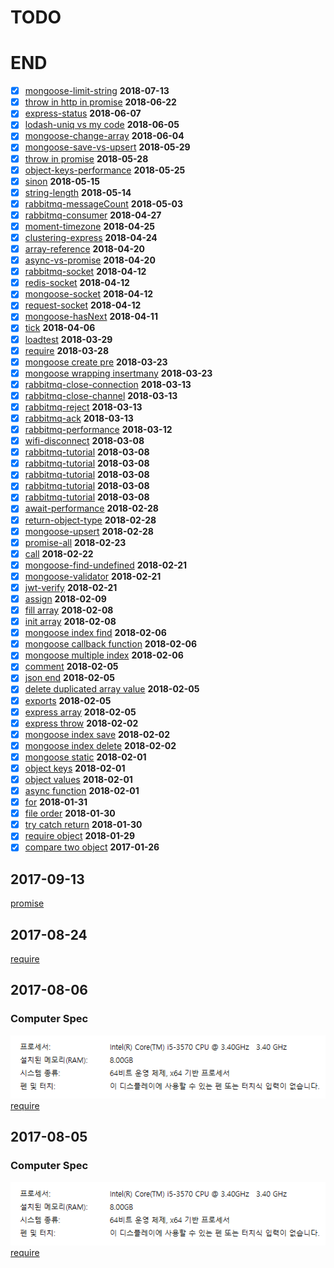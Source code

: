 # TODO
# END
- [x] [mongoose-limit-string](mongoose/limit-string.js) **2018-07-13**
- [x] [throw in http in promise](./throw/request-promise.js) **2018-06-22**
- [x] [express-status](./express/status.js) **2018-06-07**
- [x] [lodash-uniq vs my code](lodash/uniq.js) **2018-06-05**
- [x] [mongoose-change-array](mongoose/change-array.js) **2018-06-04**
- [x] [mongoose-save-vs-upsert](mongoose/save-vs-upsert.js) **2018-05-29**
- [x] [throw in promise](throw/in-promise.js) **2018-05-28**
- [x] [object-keys-performance](object/keys-performance.js) **2018-05-25**
- [x] [sinon](sinon/test.js) **2018-05-15**
- [x] [string-length](length/string.js) **2018-05-14**
- [x] [rabbitmq-messageCount](rabbitmq/messageCount.js) **2018-05-03**
- [x] [rabbitmq-consumer](rabbitmq/consumer.js) **2018-04-27**
- [x] [moment-timezone](moment-timezone/index.js) **2018-04-25**
- [x] [clustering-express](clustering/README.md) **2018-04-24**
- [x] [array-reference](array/reference.js) **2018-04-20**
- [x] [async-vs-promise](async/promise.js) **2018-04-20**
- [x] [rabbitmq-socket](rabbitmq/socket.js) **2018-04-12**
- [x] [redis-socket](redis/socket.js) **2018-04-12**
- [x] [mongoose-socket](mongoose/socket.js) **2018-04-12**
- [x] [request-socket](request/socket.js) **2018-04-12**
- [x] [mongoose-hasNext](mongoose/hasNext.js) **2018-04-11**
- [x] [tick](./process/tick.js) **2018-04-06**
- [x] [loadtest](./loadtest/README.md) **2018-03-29**
- [x] [require](./require/README.md) **2018-03-28**
- [x] [mongoose create pre](./mongoose/create-pre.js) **2018-03-23**
- [x] [mongoose wrapping insertmany](./mongoose/wrapping-insertmany.js) **2018-03-23**
- [x] [rabbitmq-close-connection](rabbitmq/close-connection.js) **2018-03-13**
- [x] [rabbitmq-close-channel](rabbitmq/close-channel.js) **2018-03-13**
- [x] [rabbitmq-reject](rabbitmq/reject.js) **2018-03-13**
- [x] [rabbitmq-ack](rabbitmq/ack.js) **2018-03-13**
- [x] [rabbitmq-performance](rabbitmq/performance.js) **2018-03-12**
- [x] [wifi-disconnect](wifi/disconnect.js) **2018-03-08**
- [x] [rabbitmq-tutorial](rabbitmq/tutorial5.js) **2018-03-08**
- [x] [rabbitmq-tutorial](rabbitmq/tutorial4.js) **2018-03-08**
- [x] [rabbitmq-tutorial](rabbitmq/tutorial3.js) **2018-03-08**
- [x] [rabbitmq-tutorial](rabbitmq/tutorial2.js) **2018-03-08**
- [x] [rabbitmq-tutorial](rabbitmq/tutorial.js) **2018-03-08**
- [x] [await-performance](await/performance.js) **2018-02-28**
- [x] [return-object-type](object/type.js) **2018-02-28**
- [x] [mongoose-upsert](mongoose/upsert.js) **2018-02-28**
- [x] [promise-all](./promise/all.js) **2018-02-23**
- [x] [call](./call/test.js) **2018-02-22**
- [x] [mongoose-find-undefined](./mongoose/find-undefined.js) **2018-02-21**
- [x] [mongoose-validator](./mongoose/validator.js) **2018-02-21**
- [x] [jwt-verify](./jwt/verify.js) **2018-02-21**
- [x] [assign](./object/assign.js) **2018-02-09**
- [x] [fill array](./array/fill.js) **2018-02-08**
- [x] [init array](./array/init.js) **2018-02-08**
- [x] [mongoose index find](./mongoose/find.js) **2018-02-06**
- [x] [mongoose callback function](./mongoose/callback.js) **2018-02-06**
- [x] [mongoose multiple index](./mongoose/multiple.js) **2018-02-06**
- [x] [comment](./comment/test.js) **2018-02-05**
- [x] [json end](./express/end.js) **2018-02-05**
- [x] [delete duplicated array value](./array/duplicated.js) **2018-02-05**
- [x] [exports](./export/test.js) **2018-02-05**
- [x] [express array](./express/array.js) **2018-02-05**
- [x] [express throw](./express/throw.js) **2018-02-02**
- [x] [mongoose index save](./mongoose/save.js) **2018-02-02**
- [x] [mongoose index delete](./mongoose/delete.js) **2018-02-02**
- [x] [mongoose static](./mongoose/static.js) **2018-02-01**
- [x] [object keys](./object/keys.js) **2018-02-01**
- [x] [object values](./object/values.js) **2018-02-01**
- [x] [async function](./async/index.js) **2018-02-01**
- [x] [for](./for/index.js) **2018-01-31**
- [x] [file order](./file-order/index.js) **2018-01-30**
- [x] [try catch return](./try-catch/index.js) **2018-01-30**
- [x] [require object](./require-object/index.js) **2018-01-29**
- [x] [compare two object](./compare/object.js) **2017-01-26**
## 2017-09-13
[promise](./promise)
## 2017-08-24
[require](./mysqlpool)
## 2017-08-06
### Computer Spec
![Computer Spec](./img/computer/home.PNG)<br>
[require](./mysql)
## 2017-08-05
### Computer Spec
![Computer Spec](./img/computer/home.PNG)<br>
[require](./require)
